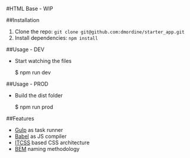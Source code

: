 #HTML Base - WIP

##Installation

1. Clone the repo: `git clone git@github.com:dmordine/starter_app.git`
2. Install dependencies: `npm install`


##Usage - DEV

- Start watching the files

  $ npm run dev


##Usage - PROD

- Build the dist folder

  $ npm run prod


##Features

- [Gulp](https://gulpjs.com) as task runner
- [Babel](https://babeljs.io) as JS compiler
- [ITCSS](http://itcss.io) based CSS architecture
- [BEM](http://getbem.com) naming methodology
